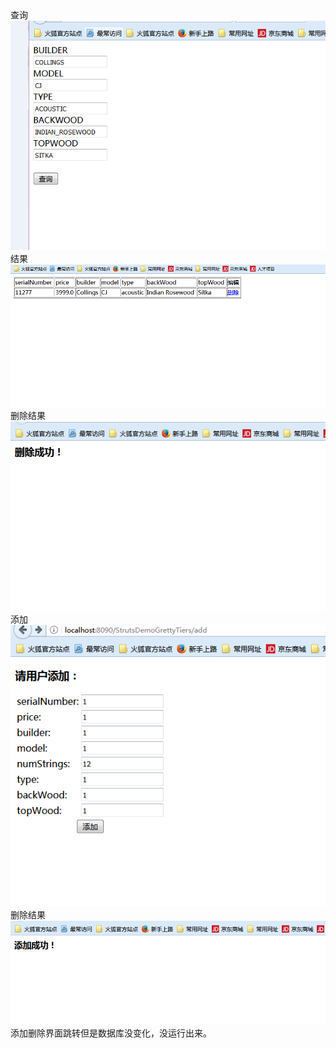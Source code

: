 <html>
    <body>
    查询
        <img src="查询.PNG" /><br>
    结果
        <img src="查询结果.PNG" /><br>
    删除结果
        <img src="删除成功.PNG" /><br>
    添加
        <img src="添加.PNG" /><br>
    删除结果
        <img src="添加成功.PNG" /><br>
    添加删除界面跳转但是数据库没变化，没运行出来。
    </body>
</html>
